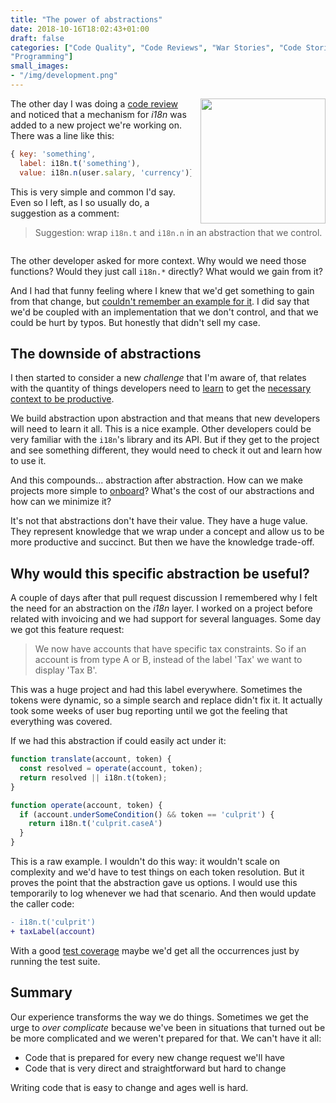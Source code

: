 ```yaml
---
title: "The power of abstractions"
date: 2018-10-16T18:02:43+01:00
draft: false
categories: ["Code Quality", "Code Reviews", "War Stories", "Code Stories",
"Programming"]
small_images:
- "/img/development.png"
---
```

<img src='/img/development.png' style='float:right; width:200px;margin-left:15px'/>

The other day I was doing a [code
review](/post/high-throughput-pull-request-reviews/) and noticed that a mechanism for _i18n_
was added to a new project we're working on. There was a line like this:

```js
{ key: 'something',
  label: i18n.t('something'),
  value: i18n.n(user.salary, 'currency')}
```

This is very simple and common I'd say. Even so I left, as I so usually do, a
suggestion as a comment:

> Suggestion: wrap `i18n.t` and `i18n.n` in an abstraction that we control.


<div style='clear:both'></div>
<!--more-->

The other developer asked for more context. Why would we need those functions?
Would they just call `i18n.*` directly? What would we gain from it?

And I had that funny feeling where I knew that we'd get something to gain from
that change, but [couldn't remember an example for
it](/post/code-patterns-that-are-a-recipe-for-trouble/). I did say that we'd be
coupled with an implementation that we don't control, and that we could be hurt
by typos. But honestly that didn't sell my case.

## The downside of abstractions

I then started to consider a new _challenge_ that I'm aware of, that relates
with the quantity of things developers need to
[learn](/post/learning-index/) to get the [necessary
context to be
productive](/post/ama1/#ygor-how-do-you-measure-your-projects-performance-and-success).

We build abstraction upon abstraction and that means that new developers will
need to learn it all. This is a nice example. Other developers could be very
familiar with the `i18n`'s library and its API. But if they get to the project
and see something different, they would need to check it out and learn how to
use it.

And this compounds... abstraction after abstraction. How can we make projects
more simple to [onboard](/post/onboarding-template/)? What's the cost of our
abstractions and how can we minimize it?

It's not that abstractions don't have their value. They have a huge value. They
represent knowledge that we wrap under a concept and allow us to be more
productive and succinct. But then we have the knowledge trade-off.

## Why would this specific abstraction be useful?

A couple of days after that pull request discussion I remembered why I felt the
need for an abstraction on the _i18n_ layer. I worked on a project before
related with invoicing and we had support for several languages. Some day we got
this feature request:

> We now have accounts that have specific tax constraints. So if an account is
> from type A or B, instead of the label 'Tax' we want to display 'Tax B'.

This was a huge project and had this label everywhere. Sometimes the tokens were
dynamic, so a simple search and replace didn't fix it. It actually took some
weeks of user bug reporting until we got the feeling that everything was covered.

If we had this abstraction if could easily act under it:

```js
function translate(account, token) {
  const resolved = operate(account, token);
  return resolved || i18n.t(token);
}

function operate(account, token) {
  if (account.underSomeCondition() && token == 'culprit') {
    return i18n.t('culprit.caseA')
  }
}
```

This is a raw example. I wouldn't do this way: it wouldn't scale on complexity
and we'd have to test things on each token resolution. But it proves the point
that the abstraction gave us options. I would use this temporarily to log
whenever we had that scenario. And then would update the caller code:

```diff
- i18n.t('culprit')
+ taxLabel(account)
```

With a good [test coverage](/post/100-percent-test-coverage/) maybe we'd get all the occurrences just by running the
test suite.

## Summary

Our experience transforms the way we do things. Sometimes we get the urge to
_over complicate_ because we've been in situations that turned out be be more
complicated and we weren't prepared for that. We can't have it all:

* Code that is prepared for every new change request we'll have
* Code that is very direct and straightforward but hard to change

Writing code that is easy to change and ages well is hard.
